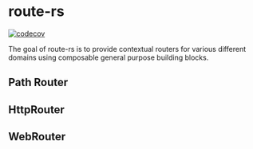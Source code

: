 # route-rs

[![codecov](https://codecov.io/github/vizidrix/route-rs/branch/main/graph/badge.svg?token=EUYQLH96HQ)](https://codecov.io/github/vizidrix/route-rs)

The goal of route-rs is to provide contextual routers for various different domains using composable general purpose building blocks.

## Path Router

## HttpRouter

## WebRouter